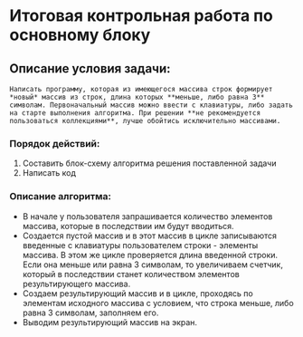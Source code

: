 # Итоговая контрольная работа по основному блоку

## Описание условия задачи:
    Написать программу, которая из имеющегося массива строк формирует *новый* массив из строк, длина которых **меньше, либо равна 3** символам. Первоначальный массив можно ввести с клавиатуры, либо задать на старте выполнения алгоритма. При решении **не рекомендуется пользоваться коллекциями**, лучше обойтись исключительно массивами.

### Порядок действий:
1. Составить блок-схему алгоритма решения поставленной задачи
2. Написать код

### Описание алгоритма:
* В начале у пользователя запрашивается количество элементов массива, которые в последствии им будут вводиться.
* Создается пустой массив и в этот массив в цикле записываются введенные с клавиатуры пользователем строки - элементы массива. В этом же цикле проверяется длина введенной строки. Если она меньше или равна 3 символам, то увеличиваем счетчик, который в последствии станет количеством элементов результирующего массива.
* Создаем результирующий массив и в цикле, проходясь по элементам исходного массива с условием, что строка меньше, либо равна 3 символам, заполняем его.
* Выводим результирующий массив на экран.